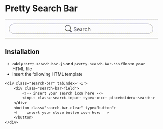 # Pretty Search Bar
![Pretty-Search-Bar-Exhibit](Pretty-Search-Bar-Exhibit.gif)

## Installation
* add `pretty-search-bar.js` and `pretty-search-bar.css` files to your HTML file
* insert the following HTML template
```
<div class="search-bar" tabIndex='-1'>
	<div class="search-bar-field">
		<!-- insert your search icon here -->
 		<input class="search-input" type="text" placeholder="Search">
	</div>
 	<button class="search-bar-clear" type="button">
	<!--- insert your close button icon here -->
 	</button>
</div>
```

